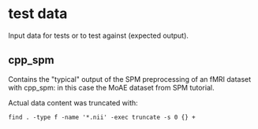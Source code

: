 # test data

Input data for tests or to test against (expected output).

## cpp_spm

Contains the "typical" output of the SPM preprocessing of an fMRI dataset with
cpp_spm: in this case the MoAE dataset from SPM tutorial.

Actual data content was truncated with:

```
find . -type f -name '*.nii' -exec truncate -s 0 {} +
```
